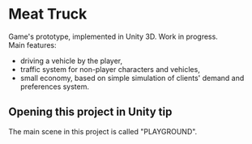 # Meat Truck
Game's prototype, implemented in Unity 3D. Work in progress.<br>
Main features:
* driving a vehicle by the player,
* traffic system for non-player characters and vehicles,
* small economy, based on simple simulation of clients' demand and preferences system.

## Opening this project in Unity tip
The main scene in this project is called "PLAYGROUND".
